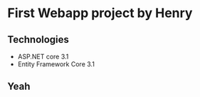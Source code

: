 # First Webapp project by Henry
## Technologies
- ASP.NET core 3.1
- Entity Framework Core 3.1
## Yeah
